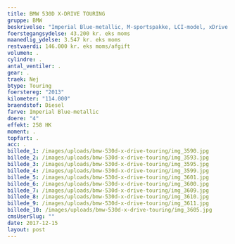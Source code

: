```yaml
---
title: BMW 530D X-DRIVE TOURING
gruppe: BMW
beskrivelse: "Imperial Blue-metallic, M-sportspakke, LCI-model, xDrive 4x4, sportsaut. gear, navigation prof., head-up display, adaptive drive, driving assistant, el-komfortsæder m. memory, ekslusiv nappa læder, aktiv sædeventilation, Harman/Kardon surround sound system, vejstribe-alarm, speed-limit info, digital instrumentering, xenonlygter, fjernlysassistent, adaptiv kurvelys, panorama glastag, komfort adgang, M-sportslæderrat m. shiftpaddles, PDC for &amp; bag, bakkamera, el-bagklap, klimakomfort forrude, 4-zonet klimaaut., sædevarme, regnsenosr, fartpilot m. bremsefunk., el-lændestøtte, aut. antiblænd spejle inde/ude, LED tågelygter, 19\" M-style alu. fælge, alu. interiørlister, , ambient lys, solgardiner i bag, tonede ruder, tagræling, bluetooth m. USB, musik-streaming, 20 GB harddisk, nødopkald, real time traffic info, internet, BMW apps, tlf. system m. udvid. smartphone, i-drive system, alarm, splitbagsæde, driving experience control, kørecomputer, multirat, cd radio prof., armlæn, kopholder, el-ruder, el-spjle m. varme, lygtevask, hvide blink, DSC, 8 airbags, isofix, diesel partikelfilter, service ok, BEMÆRK FACELIFTET LCI-MODEL!, (søgeord: navigation, xenonlys, 19\" alufælge, 2 zone klima, parkeringssensor, ratgearskifte, fartpilot, regnsensor, sædevarme, el indst. forsæder, bluetooth), "
foerstegangsydelse: 43.200 kr. eks moms
maanedlig_ydelse: 3.547 kr. eks moms
restvaerdi: 146.000 kr. eks moms/afgift
volumen: .
cylindre: .
antal_ventiler: .
gear: .
traek: Nej
btype: Touring
foerstereg: "2013"
kilometer: "114.000"
braendstof: Diesel
farve: Imperial Blue-metallic
doere: "4"
effekt: 258 HK
moment: .
topfart: .
acc: .
billede_1: /images/uploads/bmw-530d-x-drive-touring/img_3590.jpg
billede_2: /images/uploads/bmw-530d-x-drive-touring/img_3593.jpg
billede_3: /images/uploads/bmw-530d-x-drive-touring/img_3595.jpg
billede_4: /images/uploads/bmw-530d-x-drive-touring/img_3599.jpg
billede_5: /images/uploads/bmw-530d-x-drive-touring/img_3601.jpg
billede_6: /images/uploads/bmw-530d-x-drive-touring/img_3600.jpg
billede_7: /images/uploads/bmw-530d-x-drive-touring/img_3609.jpg
billede_8: /images/uploads/bmw-530d-x-drive-touring/img_3610.jpg
billede_9: /images/uploads/bmw-530d-x-drive-touring/img_3611.jpg
billede_10: /images/uploads/bmw-530d-x-drive-touring/img_3605.jpg
cmsUserSlug: ""
date: 2017-12-15 
layout: post
---
```


